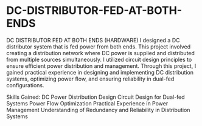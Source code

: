 # DC-DISTRIBUTOR-FED-AT-BOTH-ENDS
DC DISTRIBUTOR FED AT BOTH ENDS (HARDWARE)
I designed a DC distributor system that is fed power from both ends. This project involved creating a distribution network where DC power is supplied and distributed from multiple sources simultaneously. I utilized circuit design principles to ensure efficient power distribution and management. Through this project, I gained practical experience in designing and implementing DC distribution systems, optimizing power flow, and ensuring reliability in dual-fed configurations.

Skills Gained:
DC Power Distribution Design
Circuit Design for Dual-fed Systems
Power Flow Optimization
Practical Experience in Power Management
Understanding of Redundancy and Reliability in Distribution Systems





